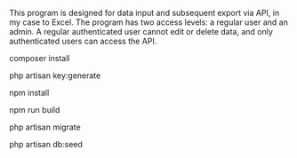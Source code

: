 This program is designed for data input and subsequent export via API, in my case to Excel. The program has two access levels: a regular user and an admin. A regular authenticated user cannot edit or delete data, and only authenticated users can access the API.	

composer install

php artisan key:generate

npm install

npm run build

php artisan migrate

php artisan db:seed
